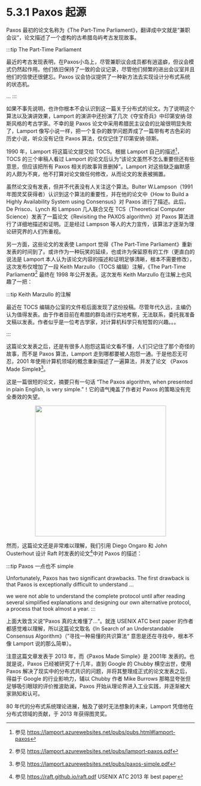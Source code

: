 # 5.3.1 Paxos 起源

Paxos 最初的论文名称为《The Part-Time Parliament》，翻译成中文就是“兼职会议”，论文描述了一个虚构的古希腊岛屿考古发现故事。

:::tip The Part-Time Parliament

最近的考古发现表明，在Paxos小岛上，尽管兼职议会成员都有逍遥癖，但议会模式仍然起作用。他们依旧保持了一致的会议记录，尽管他们频繁的进出会议室并且他们的信使还很健忘。Paxos 议会协议提供了一种新方法去实现设计分布式系统的状态机。

...
:::

如果不事先说明，也许你根本不会认识到这一篇关于分布式的论文。为了说明这个算法以及演讲效果，Lamport 的演讲中还扮演了几次《夺宝奇兵》中印第安纳·琼斯风格的考古学家。不幸的是 Paxos 论文中采用希腊民主议会的比喻很明显失败了，Lamport 像写小说一样，把一个复杂的数学问题弄成了一篇带有考古色彩的历史小说，听众没有记住 Paxos 算法，仅仅记住了印第安纳·琼斯。

1990 年，Lamport 将这篇论文提交给 TOCS。根据 Lamport 自己的描述[^2]，TOCS 的三个审稿人看过 Lamport 的论文后认为“该论文虽然不怎么重要但还有些意思，但应该把所有 Paxos 相关的故事背景删掉”。Lamport 对这些缺乏幽默感的人颇为不爽，他不打算对论文做任何修改，从而论文的发表被搁置。

虽然论文没有发表，但并不代表没有人关注这个算法。Bulter W.Lampson（1991 年图灵奖获得者）认识到这个算法的重要性，并在他的论文中《How to Build a Highly Availability System using Consensus》对 Paxos 进行了描述。此后，De Prisco、Lynch 和 Lampson 几人联合又在 TCS（Theoretical Computer Science）发表了一篇论文《Revisiting the PAXOS algorithm》对 Paxos 算法进行了详细地描述和证明。正是经过 Lampson 等人的大力宣传，该算法才逐渐为理论研究界的人们所重视。

另一方面，这些论文的发表使 Lamport 觉得《The Part-Time Parliament》重新发表的时间到了。或许作为一种玩笑的延续，也或许为保留原有的工作（更直白的说法是 Lamport 本人认为该论文内容的描述和证明足够清晰，根本不需要修改），这次发布仅增加了一段 Keith Marzullo（TOCS 编辑）注解，《The Part-Time Parliament》[^3] 最终在 1998 年公开发表。这次发布 Keith Marzullo 在注解上也风趣了一把：

:::tip Keith Marzullo 的注解

最近在 TOCS 编辑办公室的文件柜后面发现了这份投稿。尽管年代久远，主编仍认为值得发表。由于作者目前在希腊的群岛进行实地考察，无法联系，委托我准备文稿以发表。作者似乎是一位考古学家，对计算机科学只有短暂的兴趣。。。

:::

这篇论文发表之后，还是有很多人抱怨这篇论文看不懂，人们只记住了那个奇怪的故事，而不是 Paxos 算法，Lamport 走到哪都要被人抱怨一通。于是他忍无可忍，2001 年使用计算机领域的概念重新描述了一遍算法，并发了论文 《Paxos Made Simple》[^4]。

这是一篇很短的论文，摘要只有一句话 “The Paxos algorithm, when presented in plain English, is very simple.”！它的语气掩盖了作者对 Paxos 的策略没有完全奏效的失望。

<div  align="center">
	<img src="../assets/paxos.png" width = "350"  align=center />
</div>

然而，这篇论文还是非常难以理解，我们引用 Diego Ongaro 和 John Ousterhout 设计 Raft 时发表的论文[^5]中对 Paxos 的描述：

:::tip Paxos 一点也不 simple

Unfortunately, Paxos has two significant drawbacks. The first drawback is that Paxos is exceptionally difficult to understand ...

we were not able to understand the complete protocol until after reading several simplified explanations and designing our own alternative protocol, a process that took almost a year.
:::

上面大致含义说”Paxos 真的太难懂了...“。就连 USENIX ATC best paper 的作者都感觉难以理解，所以这篇论文取名《In Search of an Understandable Consensus Algorithm》（”寻找一种易懂的共识算法“ 意思是还在寻找中，根本不像 Lamport 说的那么简单）。

注意这篇文章发表于 2013 年，而《Paxos Made Simple》是 2001年 发表的。也就是说，Paxos 已经被研究了十几年，直到 Google 的 Chubby 横空出世，使用 Paxos 解决了现实中的分布式共识的问题，并将其整理成正式的论文发表之后，得益于 Google 的行业影响力，辅以 Chubby 作者 Mike Burrows 那略显夸张但足够吸引眼球的评价推波助澜，Paxos 开始从理论界进入工业实践，并逐渐被大家熟知和认可。

80 年代的分布式系统理论进展，触及了彼时无法想象的未来，Lamport 凭借他在分布式领域的贡献，于 2013 年获得图灵奖。


[^2]: 参见 https://lamport.azurewebsites.net/pubs/pubs.html#lamport-paxos
[^3]: 参见 https://lamport.azurewebsites.net/pubs/lamport-paxos.pdf
[^4]: 参见 https://lamport.azurewebsites.net/pubs/paxos-simple.pdf
[^5]: 参见 https://raft.github.io/raft.pdf USENIX ATC 2013 年 best paper
